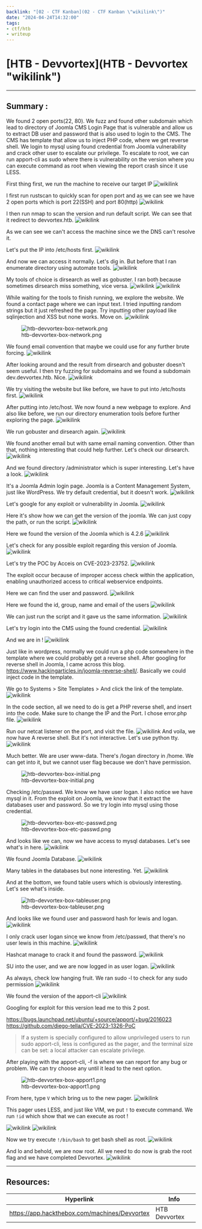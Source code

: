 ```yaml
---
backlink: "[02 - CTF Kanban](02 - CTF Kanban \"wikilink\")"
date: "2024-04-24T14:32:00"
tags:
- ctf/htb
- writeup
---
```


# [HTB - Devvortex](HTB - Devvortex "wikilink")

------------------------------------------------------------------------

## Summary :

We found 2 open ports(22, 80). We fuzz and found other subdomain which lead to directory of Joomla CMS Login Page that is vulnerable and allow us to extract DB user and password that is also used to login to the CMS. The CMS has template that allow us to inject PHP code, where we get reverse shell. We login to mysql using found credential from Joomla vulnerability and crack other user to escalate our privilege. To escalate to root, we can run apport-cli as sudo where there is vulnerability on the version where you can execute command as root when viewing the report crash since it use LESS.

First thing first, we run the machine to receive our target IP
![](htb-devvortex-box.png "wikilink")

I first run rustscan to quickly scan for open port and as we can see we have 2 open ports which is port 22(SSH) and port 80(http)
![](htb-devvortex-box-rustscan.png "wikilink")

I then run nmap to scan the version and run default script. We can see that it redirect to devvortex.htb.
![](htb-devvortex-box-nmap.png "wikilink")

As we can see we can't access the machine since we the DNS can't resolve it.

Let's put the IP into /etc/hosts first.
![](htb-devvortex-box-etchosts.png "wikilink")

And now we can access it normally. Let's dig in. But before that I ran enumerate directory using automate tools.
![](htb-devvortex-box-web1.png "wikilink")

My tools of choice is dirsearch as well as gobuster. I ran both because sometimes dirsearch miss something, vice versa.
![](htb-devvortex-box-dirsearch.png "wikilink")
![](htb-devvortex-box-gobuster.png "wikilink")

While waiting for the tools to finish running, we explore the website. We found a contact page where we can input text. I tried inputting random strings but it just refreshed the page. Try inputting other payload like sqlinjection and XSS but none works. Move on.
![](htb-devvortex-box-contact.png "wikilink")

<figure>
<img src="htb-devvortex-box-network.png" title="wikilink"
alt="htb-devvortex-box-network.png" />
<figcaption
aria-hidden="true">htb-devvortex-box-network.png</figcaption>
</figure>

We found email convention that maybe we could use for any further brute forcing.
![](htb-devvortex-box-footer.png "wikilink")

After looking around and the result from dirsearch and gobuster doesn't seem useful. I then try fuzzing for subdomains and we found a subdomain dev.devvortex.htb. Nice.
![](htb-devvortex-box-ffuf.png "wikilink")

We try visiting the website but like before, we have to put into /etc/hosts first.
![](htb-devvortex-box-dev.png "wikilink")

After putting into /etc/host. We now found a new webpage to explore. And also like before, we run our directory enumeration tools before further exploring the page.
![](htb-devvortex-box-devhome.png "wikilink")

We run gobuster and dirsearch again.
![](htb-devvortex-box-gobuster2.png "wikilink")

We found another email but with same email naming convention. Other than that, nothing interesting that could help further. Let's check our dirsearch.
![](htb-devvortex-box-devcontact.png "wikilink")

And we found directory /administrator which is super interesting. Let's have a look.
![](htb-devvortex-box-dev-dirsearch.png "wikilink")

It's a Joomla Admin login page. Joomla is a Content Management System, just like WordPress.
We try default credential, but it doesn't work.
![](htb-devvortex-box-joomladefault.png "wikilink")

Let's google for any exploit or vulnerability in Joomla.
![](htb-devvortex-box-hacktricks-joomla.png "wikilink")

Here it's show how we can get the version of the joomla. We can just copy the path, or run the script.
![](htb-devvortex-box-joomlaversion.png "wikilink")

Here we found the version of the Joomla which is 4.2.6
![](htb-devvortex-box-joomlavers.png "wikilink")

Let's check for any possible exploit regarding this version of Joomla.
![](htb-devvortex-box-joomla-cve.png "wikilink")

Let's try the POC by Acceis on CVE-2023-23752.
![](htb-devvortex-box-acceis.png "wikilink")

The exploit occur because of improper access check within the application, enabling unauthorized access to critical webservice endpoints.

Here we can find the user and password.
![](htb-devvortex-box-joomlacred.png "wikilink")

Here we found the id, group, name and email of the users
![](htb-devvortex-box-joomlacred2.png "wikilink")

We can just run the script and it gave us the same information.
![](htb-devvortex-box-exploit.png "wikilink")

Let's try login into the CMS using the found credential.
![](htb-devvortex-box-adminlogin.png "wikilink")

And we are in !
![](htb-devvortex-box-joomlacms.png "wikilink")

Just like in wordpress, normally we could run a php code somewhere in the template where we could probably get a reverse shell. After googling for reverse shell in Joomla, I came across this blog. https://www.hackingarticles.in/joomla-reverse-shell/. Basically we could inject code in the template.

We go to Systems \> Site Templates \> And click the link of the template.
![](htb-devvortex-box-joomlathemes.png "wikilink")

In the code section, all we need to do is get a PHP reverse shell, and insert into the code. Make sure to change the IP and the Port. I chose error.php file.
![](htb-devvortex-box-phprevinject.png "wikilink")

Run our netcat listener on the port, and visit the file.
![](htb-devvortex-box-error.png "wikilink")
And voila, we now have A reverse shell. But it's not interactive. Let's use python tty.
![](htb-devvortex-box-revshell.png "wikilink")

Much better. We are user www-data. There's /logan directory in /home. We can get into it, but we cannot user flag because we don't have permission.

<figure>
<img src="htb-devvortex-box-initial.png" title="wikilink"
alt="htb-devvortex-box-initial.png" />
<figcaption
aria-hidden="true">htb-devvortex-box-initial.png</figcaption>
</figure>

Checking /etc/passwd. We know we have user logan. I also notice we have mysql in it. From the exploit on Joomla, we know that it extract the databases user and password. So we try login into mysql using those credential.

<figure>
<img src="htb-devvortex-box-etc-passwd.png" title="wikilink"
alt="htb-devvortex-box-etc-passwd.png" />
<figcaption
aria-hidden="true">htb-devvortex-box-etc-passwd.png</figcaption>
</figure>

And looks like we can, now we have access to mysql databases. Let's see what's in here.
![](htb-devvortex-box-mysql.png "wikilink")

We found Joomla Database.
![](htb-devvortex-box-databases.png "wikilink")

Many tables in the databases but none interesting. Yet.
![](htb-devvortex-box-tables1.png "wikilink")

And at the bottom, we found table users which is obviously interesting. Let's see what's inside.

<figure>
<img src="htb-devvortex-box-tableuser.png" title="wikilink"
alt="htb-devvortex-box-tableuser.png" />
<figcaption
aria-hidden="true">htb-devvortex-box-tableuser.png</figcaption>
</figure>

And looks like we found user and password hash for lewis and logan.
![](htb-devvortex-box-hashes.png "wikilink")

I only crack user logan since we know from /etc/passwd, that there's no user lewis in this machine.
![](htb-devvortex-box-hashcatlogan.png "wikilink")

Hashcat manage to crack it and found the password.
![](htb-devvortex-box-crackedlogan.png "wikilink")

SU into the user, and we are now logged in as user logan.
![](htb-devvortex-box-sulogan.png "wikilink")

As always, check low hanging fruit. We ran sudo -l to check for any sudo permission
![](htb-devvortex-box-sudol.png "wikilink")

We found the version of the apport-cli
![](htb-devvortex-box-apportver.png "wikilink")

Googling for exploit for this version lead me to this 2 post.

https://bugs.launchpad.net/ubuntu/+source/apport/+bug/2016023
https://github.com/diego-tella/CVE-2023-1326-PoC

> If a system is specially configured to allow unprivileged users to run sudo apport-cli, less is configured as the pager, and the terminal size can be set: a local attacker can escalate privilege.

After playing with the apport-cli, -f is where we can report for any bug or problem. We can try choose any until it lead to the next option.

<figure>
<img src="htb-devvortex-box-apport1.png" title="wikilink"
alt="htb-devvortex-box-apport1.png" />
<figcaption
aria-hidden="true">htb-devvortex-box-apport1.png</figcaption>
</figure>

From here, type `V` which bring us to the new pager.
![](htb-devvortex-box-apport2.png "wikilink")

This pager uses LESS, and just like VIM, we put `!` to execute command. We run `!id` which show that we can execute as root !

![](htb-devvortex-box-rootid.png "wikilink")
![](htb-devvortex-box-execroot.png "wikilink")

Now we try execute `!/bin/bash` to get bash shell as root.
![](htb-devvortex-box-binbash.png "wikilink")

And lo and behold, we are now root. All we need to do now is grab the root flag and we have completed Devvortex.
![](htb-devvortex-box-root.png "wikilink")

------------------------------------------------------------------------

## Resources:

| Hyperlink                                     | Info          |
|-----------------------------------------------|---------------|
| https://app.hackthebox.com/machines/Devvortex | HTB Devvortex |
